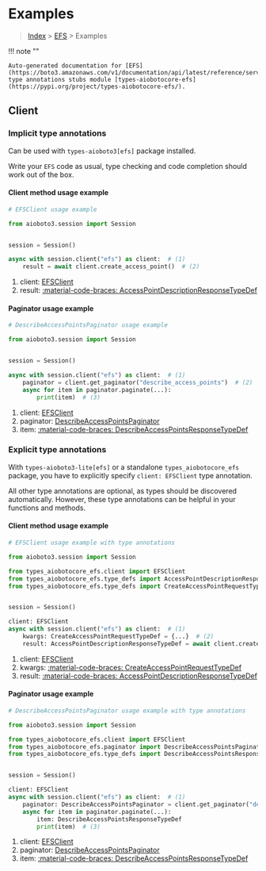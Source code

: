 # Examples

> [Index](../README.md) > [EFS](./README.md) > Examples

!!! note ""

    Auto-generated documentation for [EFS](https://boto3.amazonaws.com/v1/documentation/api/latest/reference/services/efs.html#efs)
    type annotations stubs module [types-aiobotocore-efs](https://pypi.org/project/types-aiobotocore-efs/).

## Client

### Implicit type annotations

Can be used with `types-aioboto3[efs]` package installed.

Write your `EFS` code as usual,
type checking and code completion should work out of the box.



#### Client method usage example

```python
# EFSClient usage example

from aioboto3.session import Session


session = Session()

async with session.client("efs") as client:  # (1)
    result = await client.create_access_point()  # (2)
```

1. client: [EFSClient](./client.md)
2. result: [:material-code-braces: AccessPointDescriptionResponseTypeDef](./type_defs.md#accesspointdescriptionresponsetypedef)



#### Paginator usage example

```python
# DescribeAccessPointsPaginator usage example

from aioboto3.session import Session


session = Session()

async with session.client("efs") as client:  # (1)
    paginator = client.get_paginator("describe_access_points")  # (2)
    async for item in paginator.paginate(...):
        print(item)  # (3)
```

1. client: [EFSClient](./client.md)
2. paginator: [DescribeAccessPointsPaginator](./paginators.md#describeaccesspointspaginator)
3. item: [:material-code-braces: DescribeAccessPointsResponseTypeDef](./type_defs.md#describeaccesspointsresponsetypedef)




### Explicit type annotations

With `types-aioboto3-lite[efs]`
or a standalone `types_aiobotocore_efs` package, you have to explicitly specify
`client: EFSClient` type annotation.

All other type annotations are optional, as types should be discovered automatically.
However, these type annotations can be helpful in your functions and methods.


#### Client method usage example

```python
# EFSClient usage example with type annotations

from aioboto3.session import Session

from types_aiobotocore_efs.client import EFSClient
from types_aiobotocore_efs.type_defs import AccessPointDescriptionResponseTypeDef
from types_aiobotocore_efs.type_defs import CreateAccessPointRequestTypeDef


session = Session()

client: EFSClient
async with session.client("efs") as client:  # (1)
    kwargs: CreateAccessPointRequestTypeDef = {...}  # (2)
    result: AccessPointDescriptionResponseTypeDef = await client.create_access_point(**kwargs)  # (3)
```

1. client: [EFSClient](./client.md)
2. kwargs: [:material-code-braces: CreateAccessPointRequestTypeDef](./type_defs.md#createaccesspointrequesttypedef)
3. result: [:material-code-braces: AccessPointDescriptionResponseTypeDef](./type_defs.md#accesspointdescriptionresponsetypedef)



#### Paginator usage example

```python
# DescribeAccessPointsPaginator usage example with type annotations

from aioboto3.session import Session

from types_aiobotocore_efs.client import EFSClient
from types_aiobotocore_efs.paginator import DescribeAccessPointsPaginator
from types_aiobotocore_efs.type_defs import DescribeAccessPointsResponseTypeDef


session = Session()

client: EFSClient
async with session.client("efs") as client:  # (1)
    paginator: DescribeAccessPointsPaginator = client.get_paginator("describe_access_points")  # (2)
    async for item in paginator.paginate(...):
        item: DescribeAccessPointsResponseTypeDef
        print(item)  # (3)
```

1. client: [EFSClient](./client.md)
2. paginator: [DescribeAccessPointsPaginator](./paginators.md#describeaccesspointspaginator)
3. item: [:material-code-braces: DescribeAccessPointsResponseTypeDef](./type_defs.md#describeaccesspointsresponsetypedef)




